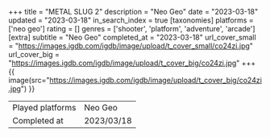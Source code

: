 +++
title = "METAL SLUG 2"
description = "Neo Geo"
date = "2023-03-18"
updated = "2023-03-18"
in_search_index = true
[taxonomies]
platforms = ['neo geo']
rating = []
genres = ['shooter', 'platform', 'adventure', 'arcade']
[extra]
subtitle = "Neo Geo"
completed_at = "2023-03-18"
url_cover_small = "https://images.igdb.com/igdb/image/upload/t_cover_small/co24zi.jpg"
url_cover_big = "https://images.igdb.com/igdb/image/upload/t_cover_big/co24zi.jpg"
+++
{{ image(src="https://images.igdb.com/igdb/image/upload/t_cover_big/co24zi.jpg") }}

|              |            |
| ------------ | ---------- |
| Played platforms    | Neo Geo |
| Completed at | 2023/03/18 |

